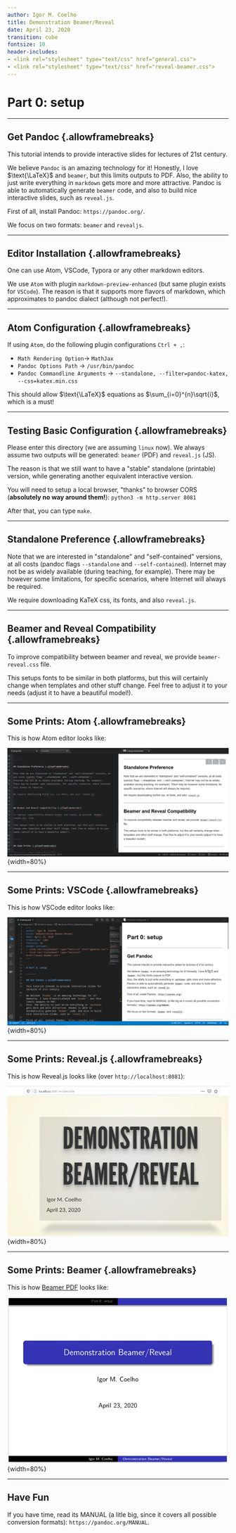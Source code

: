 ```yaml
---
author: Igor M. Coelho
title: Demonstration Beamer/Reveal
date: April 23, 2020
transition: cube
fontsize: 10
header-includes:
- <link rel="stylesheet" type="text/css" href="general.css">
- <link rel="stylesheet" type="text/css" href="reveal-beamer.css">
---
```



# Part 0: setup

-------

## Get Pandoc {.allowframebreaks}

This tutorial intends to provide interactive slides for lectures of 21st century.

We believe `Pandoc` is an amazing technology for it! Honestly, I love $\text{\LaTeX}$ and `beamer`, but this limits outputs to PDF.
Also, the ability to just write everything in `markdown` gets more and more attractive. Pandoc is able to automatically generate `beamer` code, and also to build nice interactive slides, such as `reveal.js`.

First of all, install Pandoc: `https://pandoc.org/`.

We focus on two formats: `beamer` and `revealjs`.

--------

## Editor Installation {.allowframebreaks}

One can use Atom, VSCode, Typora or any other markdown editors.

We use `Atom` with plugin `markdown-preview-enhanced` (but same plugin exists for `VSCode`).
The reason is that it supports more flavors of markdown, which approximates to pandoc dialect (although not perfect!).


--------

## Atom Configuration {.allowframebreaks}

If using `Atom`, do the following plugin configurations `Ctrl + ,`:

- `Math Rendering Option`-> `MathJax`
- `Pandoc Options Path` -> `/usr/bin/pandoc`
- `Pandoc Commandline Arguments` -> `--standalone, --filter=pandoc-katex, --css=katex.min.css`

This should allow $\text{\LaTeX}$ equations as $\sum_{i=0}^{n}\sqrt{i}$, which is a must!

------

## Testing Basic Configuration {.allowframebreaks}

Please enter this directory (we are assuming `linux` now).
We always assume two outputs will be generated: `beamer` (PDF) and `reveal.js` (JS).

The reason is that we still want to have a "stable" standalone (printable) version, while generating another equivalent interactive version.

You will need to setup a local browser, "thanks" to browser CORS (**absolutely no way around them!**): `python3 -m http.server 8081`

After that, you can type `make`.

------

## Standalone Preference {.allowframebreaks}

Note that we are interested in "standalone" and "self-contained" versions, at all costs (pandoc flags `--standalone` and `--self-contained`).
Internet may not be as widely available (during teaching, for example).
There may be however some limitations, for specific scenarios, where Internet will always be required.

We require downloading KaTeX css, its fonts, and also `reveal.js`.

------

## Beamer and Reveal Compatibility {.allowframebreaks}

To improve compatibility between beamer and reveal, we provide `beamer-reveal.css` file.

This setups fonts to be similar in both platforms, but this will certainly change when templates and other stuff change. Feel free to adjust it to your needs (adjust it to have a beautiful model!).

------

## Some Prints: Atom {.allowframebreaks}

This is how Atom editor looks like:

![Atom preview](./img/atom-preview.png "Atom preview"){width=80%}

------

## Some Prints: VSCode {.allowframebreaks}

This is how VSCode editor looks like:

![VSCode preview](./img/vscode-preview.png "VSCode preview"){width=80%}

------

## Some Prints: Reveal.js {.allowframebreaks}

This is how Reveal.js looks like (over `http://localhost:8081`):

![Reveal.js preview](./img/revealjs-preview.png "Reveal.js preview"){width=80%}


------

## Some Prints: Beamer {.allowframebreaks}

This is how [Beamer PDF](./beamer-0-setup.pdf) looks like:

![Beamer preview](./img/beamer-preview.png "Beamer preview"){width=80%}


------

## Have Fun

If you have time, read its MANUAL (a litle big, since it covers all possible conversion formats): `https://pandoc.org/MANUAL`.
